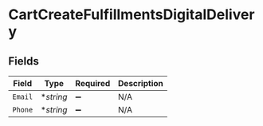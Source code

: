 # CartCreateFulfillmentsDigitalDelivery


## Fields

| Field              | Type               | Required           | Description        |
| ------------------ | ------------------ | ------------------ | ------------------ |
| `Email`            | **string*          | :heavy_minus_sign: | N/A                |
| `Phone`            | **string*          | :heavy_minus_sign: | N/A                |